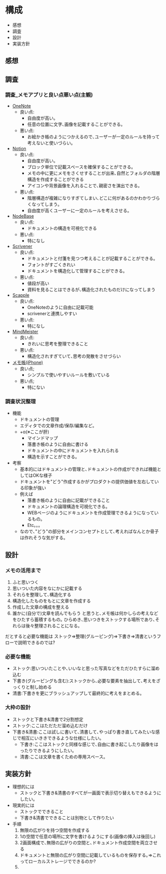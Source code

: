 # 構成
- 感想
- 調査
- 設計
- 実装方針
## 感想

## 調査
### 調査_メモアプリと良い点悪い点(主観)
- [OneNote](https://www.microsoft.com/ja-jp/microsoft-365/onenote/digital-note-taking-app)
  - 良い点:
    - 自由度が高い｡
    - 任意の位置に文字､画像を記載することができる｡
  - 悪い点:
    - お絵かき帳のようにつかえるので､ユーザーが一定のルールを持って考えないと使いづらい｡
- [Notion](https://www.notion.so/ja-jp/product?utm_source=google&utm_campaign=14877655427&utm_medium=125922091617&utm_content=552465064290&utm_term=notion&targetid=aud-1053779029641:kwd-312974742&gclid=CjwKCAjwtp2bBhAGEiwAOZZTuIMcbW1bRBVOkg388XZWDmLAj0NbrQsFQlT84rFNqcHxNUtOQg5r1hoCjnMQAvD_BwE)
  - 良い点:
    - 自由度が高い｡
    - ブロック単位で記載スペースを確保することができる｡
    - メモの中に更にメモをさくせすることが出来､自然とフォルダの階層構造を作成することができる
    - アイコンや背景画像を入れることで､親密さを演出できる｡
  - 悪い点:
    - 階層構造が複雑になりすぎてしまい､どこに何があるのかわかりづらくなってしまう｡
    - 自由度が高くユーザーに一定のルールを考えさせる｡
- [NodeBase](https://landing.nodebase.app)
  - 良い点:
    - ドキュメントの構造を可視化できる
  - 悪い点:
    -  特になし
- [Scrivener](https://lifelikewriter.com/scrivener/)
  - 良い点:
    - ドキュメントと付箋を見つつ考えることが記載することができる｡
    - フォントがすごくきれい
    - ドキュメントを構造化して管理することができる｡
  - 悪い点:
    - 値段が高い
    - 資料を見ることはできるが､構造化されたものだけになってしまう
- [Scapple](https://lifelikewriter.com/scapple/)
  - 良い点:
    - OneNoteのように自由に記載可能
    - scrivenerと連携しやすい
  - 悪い点:
    - 特になし
- [MindMeister](https://www.mindmeister.com/ja?utm_source=google&utm_medium=cpc&utm_campaign=JA_ja_Brand_brand&utm_content=homepage&gclid=CjwKCAjwtp2bBhAGEiwAOZZTuDs5iTRElj8uy3mf1lFZ1jT3djue57NAynxZJEkPp0j9I_uGORy-iRoCOYEQAvD_BwE)
  - 良い点:
    - きれいに思考を整理できること
  - 悪い点:
    - 構造化されすぎていて､思考の発散をさせづらい
- [メモ帳(iPhone)](https://apps.apple.com/jp/app/メモ/id1110145109) 
  - 良い点;
    - シンプルで使いやすいルールを敷いている
  - 悪い点;
    - 特にない

### 調査状況整理
- 機能
  - ドキュメントの管理
  - エディタでの文章作成/保存/編集など｡
  - +α(※ここが肝)
    - マインドマップ
    - 落書き帳のように自由に書ける
    - ドキュメントの中にドキュメントを入れられる
    - 構造を示すことができる｡
- 考察
  - 基本的にはドキュメントの管理と､ドキュメントの作成ができれば機能としてはOKな様子
  - ドキュメントを"どう"作成するかがプロダクトの提供価値を左右している印象が強い
  - 例えば
    - 落書き帳のように自由に記載ができること
    - ドキュメントの論理構造を可視化できる｡
    - WEBページのようにドキュメントを作成管理できるようになっているもの｡
    - Etc｡｡｡
  - なので､"どう"の部分をメインコンセプトとして､考えればなんとか骨子は作れそうな気がする｡

## 設計
### メモの活用まで
1. ふと思いつく
2. 思いついた内容をなにかに記載する
3. それらを整理して､構造化する
4. 構造化したものをもとに文章を作成する
5. 作成した文章の構成を整える
6. 誰かに(自分で)文章を読んでもらう
と思うと､メモ帳は何かしらの考えなどをひたすら蓄積するもの｡
ひらめき､思いつきをストックする場所であり､それらは後々整理されることになる｡

だとすると必要な機能は
ストック⇒整理(グルーピング)⇒下書き⇒清書というフローで説明できるのでは?

### 必要な機能
- ストック:思いついたことや､いいなと思った写真などをただひたすらに溜め込む
- 下書き(グルーピングも含む):ストックから､必要な要素を抽出して､考えをざっくりと制し始める
- 清書:下書きを更にブラッシュアップして最終的に考えをまとめる｡

### 大枠の設計
- ストックと下書き&清書で2分割想定
- ストック:ここはただただ溜め込むだけ
- 下書き&清書:ここは試しに書いて､清書して､やっぱり書き直してみたいな感じで相互にいききできるような仕様にしたい｡
  - 下書き:ここはストックと同様な感じで､自由に書き起こしたり画像をはったりできるようにしたい｡
  - 清書:ここは文章を書くための専用スペース｡

## 実装方針
- 理想的には
  - ストックと下書き&清書のすべてが一画面で表示切り替えもできるようにしたい｡
- 現実的には
  - ストックでできること
  - 下書き&清書でできることは別物として作りたい
- 手順
  1. 無限の広がりを持つ空間を作成する
  2. 1の空間で任意の場所に文字を書けるようにする(画像の挿入は後回し)
  3. 2画面構成で､無限の広がりの空間と､ドキュメント作成空間を両立させる
  4. ドキュメントと無限の広がり空間に記載しているものを保存する｡⇒これってローカルストレージでできるのか?
  5. 